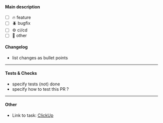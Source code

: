 #### Main description

- [ ] 🔥 feature
- [ ] 🪲 bugfix 
- [ ] :gear: ci/cd
- [ ] 🌊 other

#### Changelog

- list changes as bullet points

---

#### Tests & Checks

- specify tests (not) done
- specify how to test this PR ?

---

#### Other

- Link to task: [ClickUp](https://app.clickup.com/t/TaskID)


[^1]: This is a basic template for PRs which serves only as a guide.
